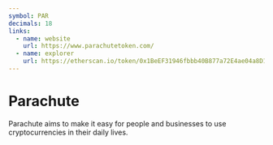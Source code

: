 ```yaml
---
symbol: PAR
decimals: 18
links:
  - name: website
    url: https://www.parachutetoken.com/
  - name: explorer
    url: https://etherscan.io/token/0x1BeEF31946fbbb40B877a72E4ae04a8D1A5Cee06
---
```


# Parachute

Parachute aims to make it easy for people and businesses to use cryptocurrencies in their daily lives.
